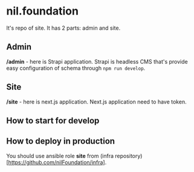 # nil.foundation

It's repo of site. It has 2 parts: admin and site.

## Admin

**/admin** - here is Strapi application. Strapi is headless CMS that's provide easy configuration of schema through `npm run develop`.

## Site

**/site** - here is next.js application. Next.js application need to have token.

## How to start for develop

## How to deploy in production

You should use ansible role **site** from (infra repository)[https://github.com/nilFoundation/infra].
